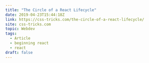 ```yaml
---
title: "The Circle of a React Lifecycle"
date: 2019-04-23T15:44:18Z
link: https://css-tricks.com/the-circle-of-a-react-lifecycle/
site: css-tricks.com
topic: Webdev
tags:
  - Article
  - beginning react
  - react
draft: false
---
```

